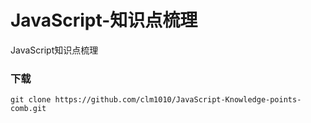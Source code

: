# JavaScript-知识点梳理
JavaScript知识点梳理

### 下载
```shell
git clone https://github.com/clm1010/JavaScript-Knowledge-points-comb.git
```
